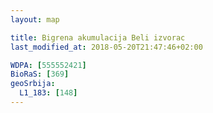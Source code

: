 ```yaml
---
layout: map

title: Bigrena akumulacija Beli izvorac
last_modified_at: 2018-05-20T21:47:46+02:00

WDPA: [555552421]
BioRaS: [369]
geoSrbija:
  L1_183: [148]
---
```

